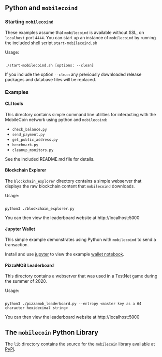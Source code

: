## Python and `mobilecoind`

### Starting `mobilecoind`

These examples assume that `mobilecoind` is available without SSL, on `localhost` port `4444`. You can start up an instance of `mobilecoind` by running the included shell script `start-mobilecoind.sh`

Usage:
```

./start-mobilecoind.sh [options: --clean]

```

If you include the option `--clean` any previously downloaded release packages and database files will be replaced.

### Examples


#### CLI tools

This directory contains simple command line utilities for interacting with the MobileCoin network using python and `mobilecoind`:
 * `check_balance.py`
 * `send_payment.py`
 * `get_public_address.py`
 * `benchmark.py`
 * `cleanup_monitors.py`

See the included README.md file for details.

#### Blockchain Explorer

The `blockchain_explorer` directory contains a simple webserver that displays the raw blockchain content that `mobilecoind` downloads.

Usage:
```

python3 ./blockchain_explorer.py

```

You can then view the leaderboard website at http://localhost:5000


#### Jupyter Wallet

This simple example demonstrates using Python with `mobilecoind` to send a transaction.

Install and use [jupyter](https://jupyter.org/) to view the example [wallet notebook](./jupyter/wallet.ipynb).


#### PizzaMOB Leaderboard

This directory contains a webserver that was used in a TestNet game during the summer of 2020.

Usage:
```

python3 ./pizzamob_leaderboard.py --entropy <master key as a 64 character hexidecimal string>

```

You can then view the leaderboard website at http://localhost:5000


## The `mobilecoin` Python Library

The `lib` directory contains the source for the `mobilecoin` library available at [PyPi](https://pypi.org/project/mobilecoin).
